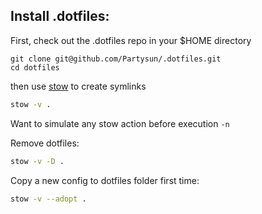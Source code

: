 ## Install .dotfiles:

First, check out the .dotfiles repo in your $HOME directory

```
git clone git@github.com/Partysun/.dotfiles.git
cd dotfiles
```

then use [stow](https://www.gnu.org/software/stow/) to create symlinks

```bash
stow -v .
```

Want to simulate any stow action before execution ```-n```


Remove dotfiles:

```bash
stow -v -D .
```

Copy a new config to dotfiles folder first time:

```bash
stow -v --adopt .
```
